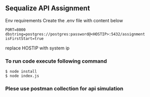 ## Sequalize API Assignment 
Env requirements
Create the .env file with content below
        
    PORT=8000
    dbstring=postgres://postgres:password@<HOSTIP>:5432/assignment
    isFirstStart=true

replace HOSTIP with system ip
### To run code execute following command
    $ node install 
    $ node index.js 

### Plese use postman collection for api simulation
